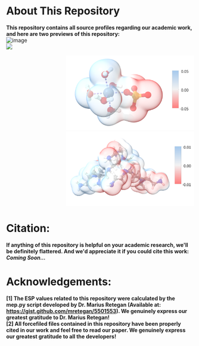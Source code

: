 # About This Repository
**This repository contains all source profiles regarding our academic work, and here are two previews of this repository:<br>**
![image](./figures/1.png)<br>
<img src="./figures/2.png" width="500" /><div align=right><img src="./figures/3.png" height="200" /><br><img src="./figures/4.png" height="200" /></div>

# Citation:
**If anything of this repository is helpful on your academic research, we'll be definitely flattered. And we'd appreciate it if you could cite this work:<br>**
***Coming Soon...***

# Acknowledgements:
**[1] The ESP values related to this repository were calculated by the mep.py script developed by Dr. Marius Retegan (Available at: https://gist.github.com/mretegan/5501553). We genuinely express our greatest gratitude to Dr. Marius Retegan!<br>**
**[2] All forcefiled files contained in this repository have been properly cited in our work and feel free to read our paper. We genuinely express our greatest gratitude to all the developers!<br>**
